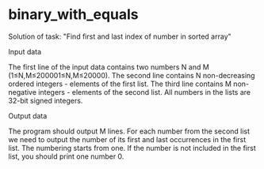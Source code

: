 # binary_with_equals
Solution of task: "Find first and last index of number in sorted array"

Input data

The first line of the input data contains two numbers N and M (1≤N,M≤200001≤N,M≤20000). The second line contains N non-decreasing ordered integers - elements of the first list. The third line contains M non-negative integers - elements of the second list. All numbers in the lists are 32-bit signed integers.

Output data

The program should output M lines. For each number from the second list we need to output the number of its first and last occurrences in the first list. The numbering starts from one. If the number is not included in the first list, you should print one number 0.
